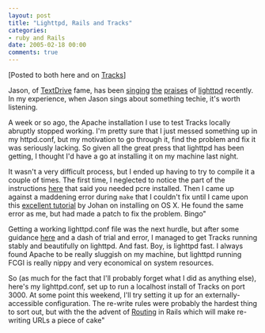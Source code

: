 ```yaml
---
layout: post
title: "Lighttpd, Rails and Tracks"
categories:
- ruby and Rails
date: 2005-02-18 00:00
comments: true
---
```


<p>[Posted to both here and on <a href="http://www.rousette.org.uk/projects/">Tracks</a>]</p>

<p>Jason, of <a href="http://textdrive.com/">TextDrive</a> fame, has been <a href="http://textdrive.com/weblog/article/26/benchmarking-lighttpd">singing</a> <a href="http://textdrive.com/weblog/article/27/yep-i-would-switch">the</a> <a href="http://textdrive.com/weblog/article/31/having-ones-own-lighttpd-and-running-it-too">praises</a> of <a href="http://lighttpd.net/">lighttpd</a> recently. In my experience, when Jason sings about something techie, it's worth listening.</p>

<p>A week or so ago, the Apache installation I use to test Tracks locally abruptly stopped working. I'm pretty sure that I just messed something up in my httpd.conf, but my motivation to go through it, find the problem and fix it was seriously lacking. So given all the great press that lighttpd has been getting, I thought I'd have a go at installing it on my machine last night.</p>

<p>It wasn't a very difficult process, but I ended up having to try to compile it a couple of times. The first time, I neglected to notice the part of the instructions <a href="http://wiki.rubyonrails.com/rails/show/Lighttpd">here</a> that said you needed pcre installed. Then I came up against a maddening error during <code>make</code> that I couldn't fix until I came upon this <a href="http://theexciter.com/archives/2005/02/09/installing-lighttpd-1310-on-osx/">excellent tutorial</a> by Johan on installing on OS X. He found the same error as me, but had made a patch to fix the problem. Bingo"

<p>Getting a working lighttpd.conf file was the next hurdle, but after some guidance <a href="http://bougyman.com/miscfiles/RailsonDebian.html">here</a> and a dash of trial and error, I managed to get Tracks running stably and beautifully on lighttpd. And fast. Boy, is lighttpd fast. I always found Apache to be really sluggish on my machine, but lighttpd running FCGI is really nippy and very economical on system resources.</p>

<p>So (as much for the fact that I'll probably forget what I did as anything else), here's my lighttpd.conf, set up to run a localhost install of Tracks on port 3000. At some point this weekend, I'll try setting it up for an externally-accessible configuration. The re-write rules were probably the hardest thing to sort out, but with the the advent of <a href="http://weblog.rubyonrails.com/archives/2005/02/15/routing-now-available-in-beta-gems/">Routing</a> in Rails which will make re-writing URLs a piece of cake"
